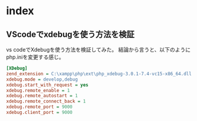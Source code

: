 # index

## VScodeでxdebugを使う方法を検証
vs codeでXdebugを使う方法を検証してみた。
結論から言うと、以下のようにphp.iniを変更する感じ。

```php.ini
[XDebug]
zend_extension = C:\xampp\php\ext\php_xdebug-3.0.1-7.4-vc15-x86_64.dll
xdebug.mode = develop,debug
xdebug.start_with_request = yes
xdebug.remote_enable = 1
xdebug.remote_autostart = 1
xdebug.remote_connect_back = 1
xdebug.remote_port = 9000
xdebug.client_port = 9000
```

